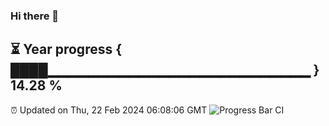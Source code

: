 ### Hi there 👋
⏳ Year progress { ████▁▁▁▁▁▁▁▁▁▁▁▁▁▁▁▁▁▁▁▁▁▁▁▁▁▁ } 14.28 %
---
⏰ Updated on Thu, 22 Feb 2024 06:08:06 GMT
![Progress Bar CI](https://github.com/Moyi321/Moyi321/workflows/Progress%20Bar%20CI/badge.svg)
